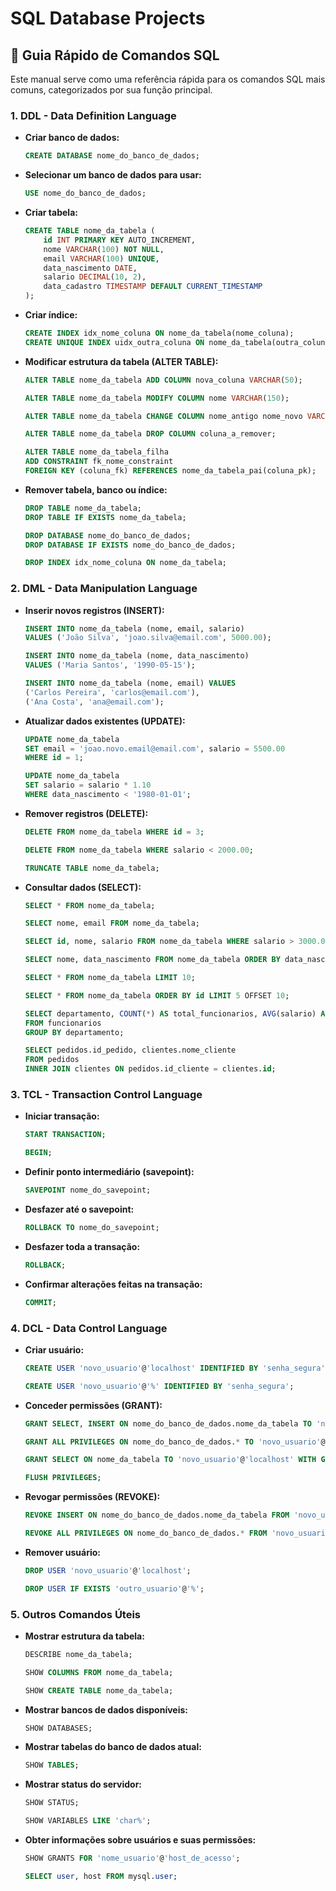 # SQL Database Projects

## 📘 Guia Rápido de Comandos SQL

Este manual serve como uma referência rápida para os comandos SQL mais comuns, categorizados por sua função principal.

### 1. DDL - Data Definition Language

*   **Criar banco de dados:**
    ```sql
    CREATE DATABASE nome_do_banco_de_dados;
    ```

*   **Selecionar um banco de dados para usar:**
    ```sql
    USE nome_do_banco_de_dados;
    ```

*   **Criar tabela:**
    ```sql
    CREATE TABLE nome_da_tabela (
        id INT PRIMARY KEY AUTO_INCREMENT,
        nome VARCHAR(100) NOT NULL,
        email VARCHAR(100) UNIQUE,
        data_nascimento DATE,
        salario DECIMAL(10, 2),
        data_cadastro TIMESTAMP DEFAULT CURRENT_TIMESTAMP
    );
    ```

*   **Criar índice:**
    ```sql
    CREATE INDEX idx_nome_coluna ON nome_da_tabela(nome_coluna);
    CREATE UNIQUE INDEX uidx_outra_coluna ON nome_da_tabela(outra_coluna);
    ```

*   **Modificar estrutura da tabela (ALTER TABLE):**
    ```sql
    ALTER TABLE nome_da_tabela ADD COLUMN nova_coluna VARCHAR(50);
    ```
    ```sql
    ALTER TABLE nome_da_tabela MODIFY COLUMN nome VARCHAR(150);
    ```
    ```sql
    ALTER TABLE nome_da_tabela CHANGE COLUMN nome_antigo nome_novo VARCHAR(150);
    ```
    ```sql
    ALTER TABLE nome_da_tabela DROP COLUMN coluna_a_remover;
    ```
    ```sql
    ALTER TABLE nome_da_tabela_filha
    ADD CONSTRAINT fk_nome_constraint
    FOREIGN KEY (coluna_fk) REFERENCES nome_da_tabela_pai(coluna_pk);
    ```

*   **Remover tabela, banco ou índice:**
    ```sql
    DROP TABLE nome_da_tabela;
    DROP TABLE IF EXISTS nome_da_tabela;
    ```
    ```sql
    DROP DATABASE nome_do_banco_de_dados;
    DROP DATABASE IF EXISTS nome_do_banco_de_dados;
    ```
    ```sql
    DROP INDEX idx_nome_coluna ON nome_da_tabela;
    ```

### 2. DML - Data Manipulation Language

*   **Inserir novos registros (INSERT):**
    ```sql
    INSERT INTO nome_da_tabela (nome, email, salario)
    VALUES ('João Silva', 'joao.silva@email.com', 5000.00);
    ```
    ```sql
    INSERT INTO nome_da_tabela (nome, data_nascimento)
    VALUES ('Maria Santos', '1990-05-15');
    ```
    ```sql
    INSERT INTO nome_da_tabela (nome, email) VALUES
    ('Carlos Pereira', 'carlos@email.com'),
    ('Ana Costa', 'ana@email.com');
    ```

*   **Atualizar dados existentes (UPDATE):**
    ```sql
    UPDATE nome_da_tabela
    SET email = 'joao.novo.email@email.com', salario = 5500.00
    WHERE id = 1;
    ```
    ```sql
    UPDATE nome_da_tabela
    SET salario = salario * 1.10
    WHERE data_nascimento < '1980-01-01';
    ```

*   **Remover registros (DELETE):**
    ```sql
    DELETE FROM nome_da_tabela WHERE id = 3;
    ```
    ```sql
    DELETE FROM nome_da_tabela WHERE salario < 2000.00;
    ```
    ```sql
    TRUNCATE TABLE nome_da_tabela;
    ```

*   **Consultar dados (SELECT):**
    ```sql
    SELECT * FROM nome_da_tabela;
    ```
    ```sql
    SELECT nome, email FROM nome_da_tabela;
    ```
    ```sql
    SELECT id, nome, salario FROM nome_da_tabela WHERE salario > 3000.00;
    ```
    ```sql
    SELECT nome, data_nascimento FROM nome_da_tabela ORDER BY data_nascimento DESC;
    ```
    ```sql
    SELECT * FROM nome_da_tabela LIMIT 10;
    ```
    ```sql
    SELECT * FROM nome_da_tabela ORDER BY id LIMIT 5 OFFSET 10;
    ```
    ```sql
    SELECT departamento, COUNT(*) AS total_funcionarios, AVG(salario) AS media_salarial
    FROM funcionarios
    GROUP BY departamento;
    ```
    ```sql
    SELECT pedidos.id_pedido, clientes.nome_cliente
    FROM pedidos
    INNER JOIN clientes ON pedidos.id_cliente = clientes.id;
    ```

### 3. TCL - Transaction Control Language

*   **Iniciar transação:**
    ```sql
    START TRANSACTION;
    ```
    ```sql
    BEGIN;
    ```

*   **Definir ponto intermediário (savepoint):**
    ```sql
    SAVEPOINT nome_do_savepoint;
    ```

*   **Desfazer até o savepoint:**
    ```sql
    ROLLBACK TO nome_do_savepoint;
    ```

*   **Desfazer toda a transação:**
    ```sql
    ROLLBACK;
    ```

*   **Confirmar alterações feitas na transação:**
    ```sql
    COMMIT;
    ```

### 4. DCL - Data Control Language

*   **Criar usuário:**
    ```sql
    CREATE USER 'novo_usuario'@'localhost' IDENTIFIED BY 'senha_segura';
    ```
    ```sql
    CREATE USER 'novo_usuario'@'%' IDENTIFIED BY 'senha_segura';
    ```

*   **Conceder permissões (GRANT):**
    ```sql
    GRANT SELECT, INSERT ON nome_do_banco_de_dados.nome_da_tabela TO 'novo_usuario'@'localhost';
    ```
    ```sql
    GRANT ALL PRIVILEGES ON nome_do_banco_de_dados.* TO 'novo_usuario'@'localhost';
    ```
    ```sql
    GRANT SELECT ON nome_da_tabela TO 'novo_usuario'@'localhost' WITH GRANT OPTION;
    ```
    ```sql
    FLUSH PRIVILEGES;
    ```

*   **Revogar permissões (REVOKE):**
    ```sql
    REVOKE INSERT ON nome_do_banco_de_dados.nome_da_tabela FROM 'novo_usuario'@'localhost';
    ```
    ```sql
    REVOKE ALL PRIVILEGES ON nome_do_banco_de_dados.* FROM 'novo_usuario'@'localhost';
    ```

*   **Remover usuário:**
    ```sql
    DROP USER 'novo_usuario'@'localhost';
    ```
    ```sql
    DROP USER IF EXISTS 'outro_usuario'@'%';
    ```

### 5. Outros Comandos Úteis

*   **Mostrar estrutura da tabela:**
    ```sql
    DESCRIBE nome_da_tabela;
    ```
    ```sql
    SHOW COLUMNS FROM nome_da_tabela;
    ```
    ```sql
    SHOW CREATE TABLE nome_da_tabela;
    ```

*   **Mostrar bancos de dados disponíveis:**
    ```sql
    SHOW DATABASES;
    ```

*   **Mostrar tabelas do banco de dados atual:**
    ```sql
    SHOW TABLES;
    ```

*   **Mostrar status do servidor:**
    ```sql
    SHOW STATUS;
    ```
    ```sql
    SHOW VARIABLES LIKE 'char%';
    ```

*   **Obter informações sobre usuários e suas permissões:**
    ```sql
    SHOW GRANTS FOR 'nome_usuario'@'host_de_acesso';
    ```
    ```sql
    SELECT user, host FROM mysql.user;
    ```